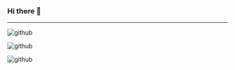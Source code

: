 ### Hi there 👋
-----
![github](https://img.shields.io/badge/GitHub-000000?style=for-the-badge&logo=GitHub&logoColor=white)

![github](https://img.shields.io/badge/Visual_Studio-5C2D91?style=for-the-badge&logo=visual%20studio&logoColor=white)

![github](https://img.shields.io/badge/C-00599C?style=for-the-badge&logo=c&logoColor=white)

<!--
**DsiDerInKo/DsiDerInKo** is a ✨ _special_ ✨ repository because its `README.md` (this file) appears on your GitHub profile.

Here are some ideas to get you started:

- 🔭 I’m currently working on ...
- 🌱 I’m currently learning ...
- 👯 I’m looking to collaborate on ...
- 🤔 I’m looking for help with ...
- 💬 Ask me about ...
- 📫 How to reach me: ...
- 😄 Pronouns: ...
- ⚡ Fun fact: ...
-->

